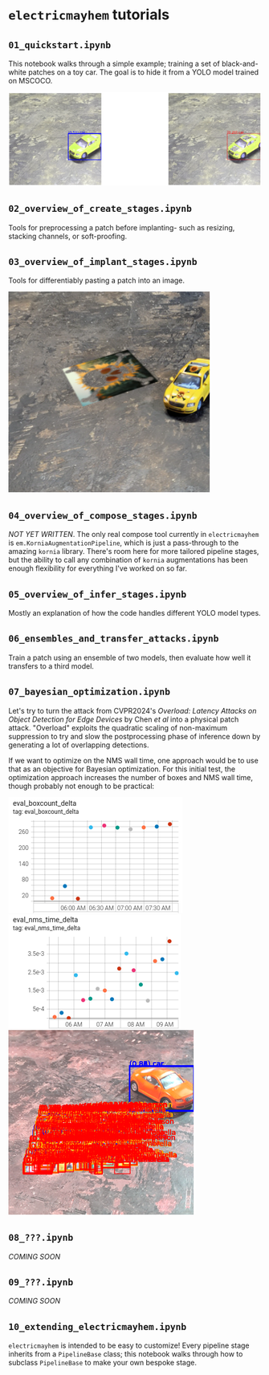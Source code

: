 # `electricmayhem` tutorials


## `01_quickstart.ipynb`

This notebook walks through a simple example; training a set of black-and-white patches on a toy car. The goal is to hide it from a YOLO model trained on MSCOCO.

![example patch from notebook 01](docs/notebook_01_example.png)

## `02_overview_of_create_stages.ipynb` 

Tools for preprocessing a patch before implanting- such as resizing, stacking channels, or soft-proofing.

## `03_overview_of_implant_stages.ipynb`

Tools for differentiably pasting a patch into an image.

![example patch from notebook 03](docs/implant_example.png)

## `04_overview_of_compose_stages.ipynb`

*NOT YET WRITTEN*. The only real compose tool currently in `electricmayhem` is `em.KorniaAugmentationPipeline`, which is just a pass-through to the amazing `kornia` library. There's room here for more tailored pipeline stages, but the ability to call any combination of `kornia` augmentations has been enough flexibility for everything I've worked on so far.

## `05_overview_of_infer_stages.ipynb`

Mostly an explanation of how the code handles different YOLO model types.

## `06_ensembles_and_transfer_attacks.ipynb`

Train a patch using an ensemble of two models, then evaluate how well it transfers to a third model.

## `07_bayesian_optimization.ipynb`

Let's try to turn the attack from CVPR2024's *Overload: Latency Attacks on Object Detection for Edge Devices* by Chen *et al* into a physical patch attack. "Overload" exploits the quadratic scaling of non-maximum suppression to try and slow the postprocessing phase of inference down by generating a lot of overlapping detections.

If we want to optimize on the NMS wall time, one approach would be to use that as an objective for Bayesian optimization. For this initial test, the optimization approach increases the number of boxes and NMS wall time, though probably not enough to be practical:

![example patch from notebook 07](docs/notebook_07_boxcount.png)
![example patch from notebook 07](docs/notebook_07_nms_time.png)
![example patch from notebook 07](docs/notebook_07_latency_attack_image.png)

## `08_???.ipynb`

*COMING SOON*

## `09_???.ipynb`

*COMING SOON*

## `10_extending_electricmayhem.ipynb`

`electricmayhem` is intended to be easy to customize! Every pipeline stage inherits from a `PipelineBase` class; this notebook walks through how to subclass `PipelineBase` to make your own bespoke stage.


